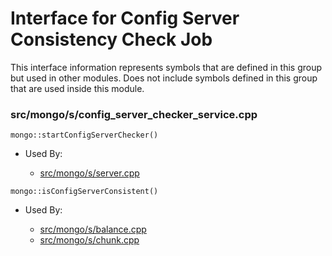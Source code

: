 
# Interface for Config Server Consistency Check Job
This interface information represents symbols that are defined in this group but used in other modules.  Does not include symbols defined in this group that are used inside this module.

### src/mongo/s/config\_server\_checker\_service.cpp

<div></div>

    mongo::startConfigServerChecker()

- Used By:

    - [src/mongo/s/server.cpp](../../../../process\_management/mongos\_and\_mongod\_mains)

<div></div>

    mongo::isConfigServerConsistent()

- Used By:

    - [src/mongo/s/balance.cpp](../../../../sharding/balancer)
    - [src/mongo/s/chunk.cpp](../../../../sharding/chunk\_management)
